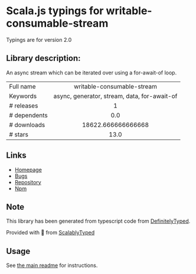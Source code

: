 
# Scala.js typings for writable-consumable-stream

Typings are for version 2.0

## Library description:
An async stream which can be iterated over using a for-await-of loop.

|                    |                 |
| ------------------ | :-------------: |
| Full name          | writable-consumable-stream |
| Keywords           | async, generator, stream, data, for-await-of |
| # releases         | 1 |
| # dependents       | 0.0 |
| # downloads        | 18622.666666666668 |
| # stars            | 13.0 |

## Links
- [Homepage](https://github.com/SocketCluster/writable-consumable-stream#readme)
- [Bugs](https://github.com/SocketCluster/writable-consumable-stream/issues)
- [Repository](https://github.com/SocketCluster/writable-consumable-stream)
- [Npm](https://www.npmjs.com/package/writable-consumable-stream)
    


## Note
This library has been generated from typescript code from [DefinitelyTyped](https://definitelytyped.org).

Provided with :purple_heart: from [ScalablyTyped](https://github.com/oyvindberg/ScalablyTyped)

## Usage
See [the main readme](../../readme.md) for instructions.


